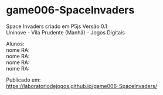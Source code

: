 # game006-SpaceInvaders
Space Invaders  criado em P5js
Versão 0.1</br>
Uninove - Vila Prudente (Manhã) - Jogos Digitais</br>

Alunos: </br>
nome RA: </br> 
nome RA: </br> 
nome RA: </br> 
nome RA: </br> 


Publicado em:</br>
https://laboratoriodejogos.github.io/game006-SpaceInvaders/
